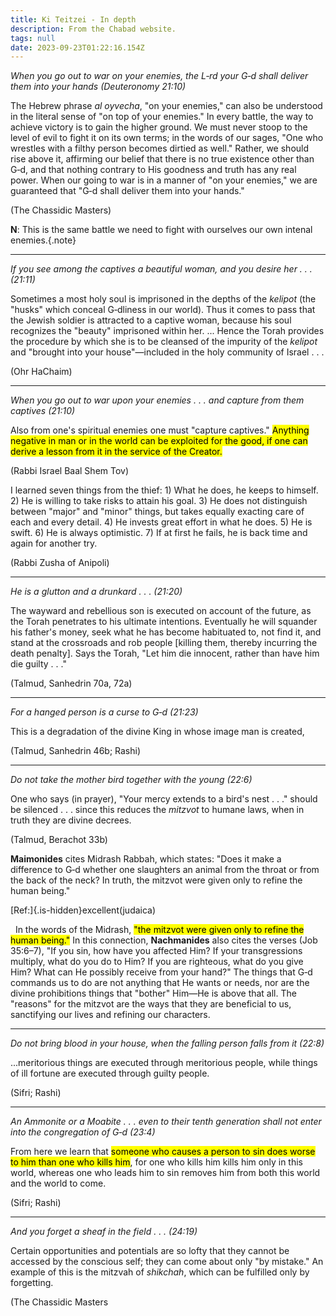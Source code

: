 ```yaml
---
title: Ki Teitzei - In depth
description: From the Chabad website.
tags: null
date: 2023-09-23T01:22:16.154Z
---
```


_When you go out to war on your enemies, the L‑rd your G‑d shall deliver them into your hands (Deuteronomy 21:10)_

The Hebrew phrase _al oyvecha_, "on your enemies," can also be understood in the literal sense of "on top of your enemies." In every battle, the way to achieve victory is to gain the higher ground. We must never stoop to the level of evil to fight it on its own terms; in the words of our sages, "One who wrestles with a filthy person becomes dirtied as well." Rather, we should rise above it, affirming our belief that there is no true existence other than G‑d, and that nothing contrary to His goodness and truth has any real power. When our going to war is in a manner of "on your enemies," we are guaranteed that "G‑d shall deliver them into your hands."

(The Chassidic Masters)

**N**: This is the same battle we need to fight with ourselves our own intenal enemies.{.note}

---

_If you see among the captives a beautiful woman, and you desire her . . . (21:11)_

Sometimes a most holy soul is imprisoned in the depths of the _kelipot_ (the "husks" which conceal G‑dliness in our world). Thus it comes to pass that the Jewish soldier is attracted to a captive woman, because his soul recognizes the "beauty" imprisoned within her. ... Hence the Torah provides the procedure by which she is to be cleansed of the impurity of the _kelipot_ and "brought into your house"—included in the holy community of Israel . . .

(Ohr HaChaim)

---

_When you go out to war upon your enemies . . . and capture from them captives (21:10)_

Also from one's spiritual enemies one must "capture captives." <mark>Anything negative in man or in the world can be exploited for the good, if one can derive a lesson from it in the service of the Creator.</mark>

(Rabbi Israel Baal Shem Tov)

I learned seven things from the thief: 1) What he does, he keeps to himself. 2) He is willing to take risks to attain his goal. 3) He does not distinguish between "major" and "minor" things, but takes equally exacting care of each and every detail. 4) He invests great effort in what he does. 5) He is swift. 6) He is always optimistic. 7) If at first he fails, he is back time and again for another try.

(Rabbi Zusha of Anipoli)

---

_He is a glutton and a drunkard . . . (21:20)_

The wayward and rebellious son is executed on account of the future, as the Torah penetrates to his ultimate intentions. Eventually he will squander his father's money, seek what he has become habituated to, not find it, and stand at the crossroads and rob people [killing them, thereby incurring the death penalty]. Says the Torah, "Let him die innocent, rather than have him die guilty . . ."

(Talmud, Sanhedrin 70a, 72a)

---

_For a hanged person is a curse to G‑d (21:23)_

This is a degradation of the divine King in whose image man is created,

(Talmud, Sanhedrin 46b; Rashi)

---

_Do not take the mother bird together with the young (22:6)_

One who says (in prayer), "Your mercy extends to a bird's nest . . ." should be silenced . . . since this reduces the _mitzvot_ to humane laws, when in truth they are divine decrees.

(Talmud, Berachot 33b)

<b>Maimonides</b> cites Midrash Rabbah, which states: "Does it make a difference to G‑d whether one slaughters an animal from the throat or from the back of the neck? In truth, the mitzvot were given only to refine the human being."

<div class='popup is-pulled-left' onclick="document.getElementById('exc1').classList.toggle('show')"><i class='fa-solid fa-star-of-david' aria-hidden='true'></i>

<span class='popuptext' id='exc1'>[Ref:]{.is-hidden}excellent(judaica)</span>
</div>
&nbsp;
In the words of the Midrash, <mark>"the mitzvot were given only to refine the human being."</mark> In this connection, <b>Nachmanides</b> also cites the verses (Job 35:6–7), "If you sin, how have you affected Him? If your transgressions multiply, what do you do to Him? If you are righteous, what do you give Him? What can He possibly receive from your hand?" The things that G‑d commands us to do are not anything that He wants or needs, nor are the divine prohibitions things that "bother" Him—He is above that all. The "reasons" for the mitzvot are the ways that they are beneficial to us, sanctifying our lives and refining our characters.

---

_Do not bring blood in your house, when the falling person falls from it (22:8)_

...meritorious things are executed through meritorious people, while things of ill fortune are executed through guilty people.

(Sifri; Rashi)

---

_An Ammonite or a Moabite . . . even to their tenth generation shall not enter into the congregation of G‑d (23:4)_

From here we learn that <mark>someone who causes a person to sin does worse to him than one who kills him</mark>, for one who kills him kills him only in this world, whereas one who leads him to sin removes him from both this world and the world to come.

(Sifri; Rashi)

---

_And you forget a sheaf in the field . . . (24:19)_

Certain opportunities and potentials are so lofty that they cannot be accessed by the conscious self; they can come about only "by mistake." An example of this is the mitzvah of _shikchah_, which can be fulfilled only by forgetting.

(The Chassidic Masters
